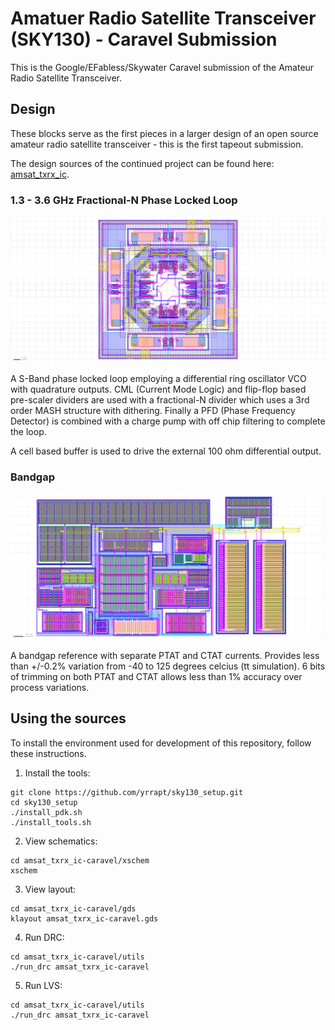 # Amatuer Radio Satellite Transceiver (SKY130) - Caravel Submission

This is the Google/EFabless/Skywater Caravel submission of the Amateur Radio Satellite Transceiver.

## Design

These blocks serve as the first pieces in a larger design of an open source amateur radio satellite transceiver -  this is the first tapeout submission.

The design sources of the continued project can be found here: [amsat_txrx_ic](https://github.com/yrrapt/amsat_txrx_ic).

### 1.3 - 3.6 GHz Fractional-N Phase Locked Loop

![pll](doc/vco_2-4GHz/vco_2-4GHz_layout.png)

A S-Band phase locked loop employing a differential ring oscillator VCO with quadrature outputs. CML (Current Mode Logic) and flip-flop based pre-scaler dividers are used with a fractional-N divider which uses a 3rd order MASH structure with dithering. Finally a PFD (Phase Frequency Detector) is combined with a charge pump with off chip filtering to complete the loop.

A cell based buffer is used to drive the external 100 ohm differential output.

### Bandgap

![bandgap](doc/bandgap_trimmed/bandgap_trimmed.png)

A bandgap reference with separate PTAT and CTAT currents. Provides less than +/-0.2% variation from -40 to 125 degrees celcius (tt simulation).  6 bits of trimming on both PTAT and CTAT allows less than 1% accuracy over process variations.


## Using the sources

To install the environment used for development of this repository, follow these instructions.

1. Install the tools:

```
git clone https://github.com/yrrapt/sky130_setup.git
cd sky130_setup
./install_pdk.sh
./install_tools.sh
```

2. View schematics:
```
cd amsat_txrx_ic-caravel/xschem
xschem
```

3. View layout:
```
cd amsat_txrx_ic-caravel/gds
klayout amsat_txrx_ic-caravel.gds
```

4. Run DRC:
```
cd amsat_txrx_ic-caravel/utils
./run_drc amsat_txrx_ic-caravel
```

5. Run LVS:
```
cd amsat_txrx_ic-caravel/utils
./run_drc amsat_txrx_ic-caravel
```
